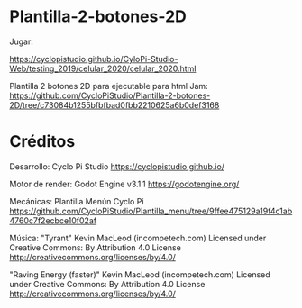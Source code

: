 # Plantilla-2-botones-2D
Jugar: 

https://cyclopistudio.github.io/CyloPi-Studio-Web/testing_2019/celular_2020/celular_2020.html

Plantilla 2 botones 2D para ejecutable para html  Jam:
https://github.com/CycloPiStudio/Plantilla-2-botones-2D/tree/c73084b1255bfbfbad0fbb2210625a6b0def3168

# Créditos

Desarrollo: 
Cyclo Pi Studio
https://cyclopistudio.github.io/

Motor de render: 
Godot Engine v3.1.1
https://godotengine.org/

Mecánicas: Plantilla Menún Cyclo Pi 
https://github.com/CycloPiStudio/Plantilla_menu/tree/9ffee475129a19f4c1ab4760c7f2ecbce10f02af

Música: 
"Tyrant" Kevin MacLeod (incompetech.com)
Licensed under Creative Commons: By Attribution 4.0 
License http://creativecommons.org/licenses/by/4.0/

"Raving Energy (faster)" Kevin MacLeod (incompetech.com) 
Licensed under Creative Commons: By Attribution 4.0 
License http://creativecommons.org/licenses/by/4.0/

